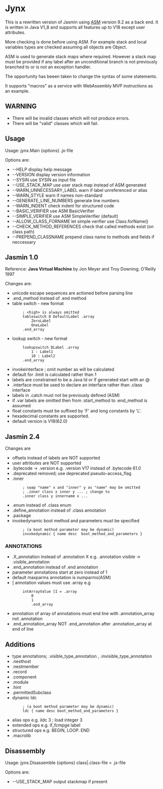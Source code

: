 # Jynx

This is a rewritten version of Jasmin using [ASM](https://asm.ow2.io) version 9.2 as a back end.
It is written in Java V1_8 and supports all features up to V18 except user attributes.

More checking is done before using ASM. For example
 stack and local variables types are checked assuming
 all objects are Object.

ASM is used to generate stack maps where required. However a stack map
must be provided if any label after an unconditional branch is
not previously branched to or is not an exception handler.

The opportunity has beeen taken to change the syntax of some statements.

It supports "macros" as a service with WebAssembly MVP instructions as an example.

## WARNING

*	There will be invalid classes which will not produce errors.
*	There will be "valid" classes which will fail.

## Usage

Usage: jynx.Main {options} .jx-file

Options are:

*	--HELP display help message
*	--VERSION display version information
*	--SYSIN use SYSIN as input file
*	--USE_STACK_MAP use user stack map instead of ASM generated
*	--WARN_UNNECESSARY_LABEL warn if label unreferenced or alias
*	--WARN_STYLE warn if names non-standard
*	--GENERATE_LINE_NUMBERS generate line numbers
*	--WARN_INDENT check indent for structured code
*	--BASIC_VERIFIER use ASM BasicVerifier
*	--SIMPLE_VERIFIER use ASM SimpleVerifier (default)
*	--ALLOW_CLASS_FORNAME let simple verifier use Class.forName()
*	--CHECK_METHOD_REFERENCES check that called methods exist (on class path)
*	--PREPEND_CLASSNAME prepend class name to methods and fields if neccessary

## Jasmin 1.0

Reference: **Java Virtual Machine** by Jon Meyer and Troy Downing; O'Reilly 1997

Changes are:

*	unicode escape sequences are actioned before parsing line
*	.end_method instead of .end method
*	table switch - new format
```
		; <high> is always omitted
		tableswitch 0 DefaultLabel .array
			ZeroLabel
			OneLabel
		.end_array
```		
*	lookup switch - new format
```
		lookupswitch DLabel .array
			1 : Label1
			10 : Label2
		.end_array
```
*	invokeinterface ; omit number as will be calculated
*	default for .limit is calculated rather than 1
*	labels are constrained to be a Java Id or if generated start with an @
*	.interface must be used to declare an interface rather than .class interface
*	labels in .catch must not be previously defined (ASM)
*	if .var labels are omitted then from :start_method to :end_method is assumed
*	float constants must be suffixed by 'F' and long constants by 'L'.
*	hexadecimal constants are supported.
*	default version is V18(62.0)
  
## Jasmin 2.4

Changes are

*	offsets instead of labels are NOT supported
*	user attributes are NOT supported
*	.bytecode -> .version e.g. .version V17 instead of .bytecode 61.0
*	.deprecated removed; use deprecated pseudo-access_flag
*	.inner
```
		; swap "name" x and "inner" y as "name" may be omitted
		; .inner class x inner y ... ; change to
		.inner class y innername x ...
```
*	.enum instead of .class enum
*	.define_annotation instead of .class annotation
*	.package
*	invokedynamic boot method and parameters must be specified
```
		; (a boot method parameter may be dynamic) 
		invokedynamic { name desc  boot_method_and_parameters }
```
### ANNOTATIONS

*	.X_annotation instead of .annotation X e.g. .annotation visible -> .visible_annotation
*	.end_annotation instead of .end annotation
*	parameter annotations start at zero instead of 1
*	default maxparms annotation is numparms(ASM)
*	[ annotation values must use .array e.g
```
		intArrayValue [I = .array
			0
			1
    		.end_array
```
*	annotation of array of annotations must end line with .annotation_array not .annotation
*	.end_annotation_array NOT .end_annotation after .annotation_array at end of line


## Additions

*	type annotations; .visible_type_annotation , .invisible_type_annotation
*	.nesthost
*	.nestmember
*	.record
*	.component
*	.module
*	.hint
*	.permittedSubclass
*	dynamic ldc
```
		; (a boot method parameter may be dynamic) 
		ldc { name desc boot_method_and_parameters } 
```
*	alias ops e.g. ildc 3 ; load integer 3
*	extended ops e.g. if_fcmpge label 
*	structured ops e.g. BEGIN, LOOP. END
*	.macrolib

## Disassembly

Usage: jynx.Disassemble {options} class|.class-file > .jx-file

Options are:

*	--USE_STACK_MAP output stackmap if present
